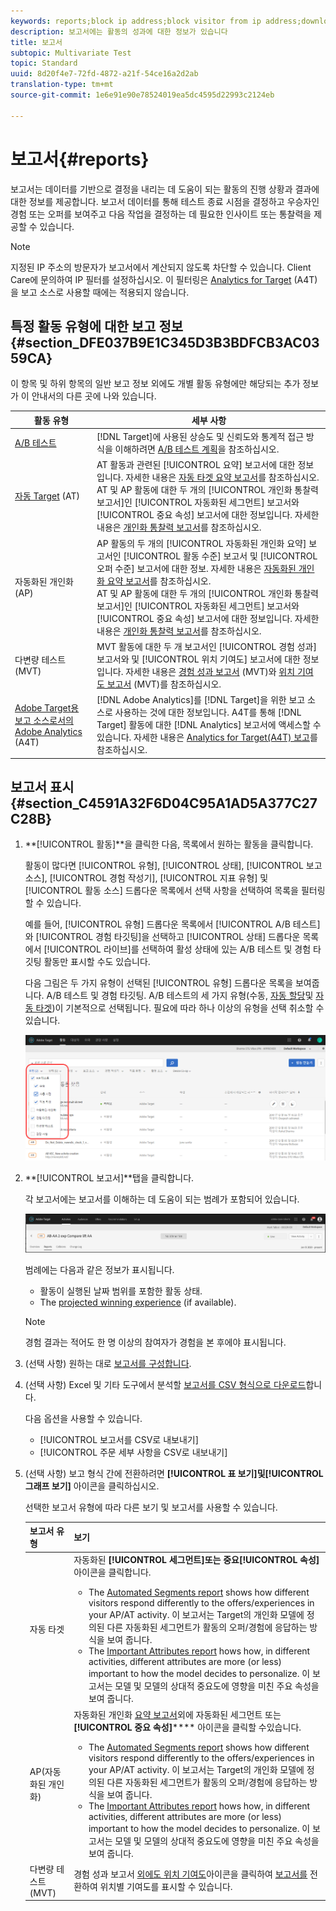 ```yaml
---
keywords: reports;block ip address;block visitor from ip address;download reports;csv;reporting
description: 보고서에는 활동의 성과에 대한 정보가 있습니다
title: 보고서
subtopic: Multivariate Test
topic: Standard
uuid: 8d20f4e7-72fd-4872-a21f-54ce16a2d2ab
translation-type: tm+mt
source-git-commit: 1e6e91e90e78524019ea5dc4595d22993c2124eb

---
```



# 보고서{#reports}

보고서는 데이터를 기반으로 결정을 내리는 데 도움이 되는 활동의 진행 상황과 결과에 대한 정보를 제공합니다. 보고서 데이터를 통해 테스트 종료 시점을 결정하고 우승자인 경험 또는 오퍼를 보여주고 다음 작업을 결정하는 데 필요한 인사이트 또는 통찰력을 제공할 수 있습니다.

>[!NOTE]
>
>지정된 IP 주소의 방문자가 보고서에서 계산되지 않도록 차단할 수 있습니다. Client Care에 문의하여 IP 필터를 설정하십시오. 이 필터링은 [Analytics for Target](../c-integrating-target-with-mac/a4t/a4t.md#concept_7540C8C04259434AB6EE33B09F47A1DE) (A4T)을 보고 소스로 사용할 때에는 적용되지 않습니다.

## 특정 활동 유형에 대한 보고 정보 {#section_DFE037B9E1C345D3B3BDFCB3AC0359CA}

이 항목 및 하위 항목의 일반 보고 정보 외에도 개별 활동 유형에만 해당되는 추가 정보가 이 안내서의 다른 곳에 나와 있습니다.

| 활동 유형 | 세부 사항 |
|--- |--- |
| [A/B 테스트](/help/c-activities/t-test-ab/test-ab.md) | [!DNL Target]에 사용된 상승도 및 신뢰도와 통계적 접근 방식을 이해하려면 [A/B 테스트 계획](/help/c-activities/t-test-ab/sample-size-determination.md)을 참조하십시오. |
| [자동 Target](/help/c-activities/auto-target-to-optimize.md) (AT) | AT 활동과 관련된 [!UICONTROL 요약] 보고서에 대한 정보입니다. 자세한 내용은 [자동 타겟 요약 보고서](/help/c-reports/auto-target-summary-report.md)를 참조하십시오.<br>AT 및 AP 활동에 대한 두 개의 [!UICONTROL 개인화 통찰력 보고서]인 [!UICONTROL 자동화된 세그먼트] 보고서와 [!UICONTROL 중요 속성] 보고서에 대한 정보입니다. 자세한 내용은 [개인화 통찰력 보고서](/help/c-reports/c-personalization-insights-reports/personalization-insights-reports.md)를 참조하십시오. |
| [](/help/c-activities/t-automated-personalization/automated-personalization.md)자동화된 개인화(AP) | AP 활동의 두 개의 [!UICONTROL 자동화된 개인화 요약] 보고서인 [!UICONTROL 활동 수준] 보고서 및 [!UICONTROL 오퍼 수준] 보고서에 대한 정보. 자세한 내용은 [자동화된 개인화 요약 보고서](/help/c-reports/reports-ap.md)를 참조하십시오.<br>AT 및 AP 활동에 대한 두 개의 [!UICONTROL 개인화 통찰력 보고서]인 [!UICONTROL 자동화된 세그먼트] 보고서와 [!UICONTROL 중요 속성] 보고서에 대한 정보입니다. 자세한 내용은 [개인화 통찰력 보고서](/help/c-reports/c-personalization-insights-reports/personalization-insights-reports.md)를 참조하십시오. |
| [](/help/c-activities/c-multivariate-testing/multivariate-testing.md)다변량 테스트(MVT) | MVT 활동에 대한 두 개 보고서인 [!UICONTROL 경험 성과] 보고서와 및 [!UICONTROL 위치 기여도] 보고서에 대한 정보입니다. 자세한 내용은 [경험 성과 보고서](/help/c-reports/experience-performance-report.md) (MVT)와 [위치 기여도 보고서](/help/c-reports/location-contribution-report.md) (MVT)를 참조하십시오. |
| [Adobe Target용 보고 소스로서의 Adobe Analytics](/help/c-integrating-target-with-mac/a4t/a4t.md) (A4T) | [!DNL Adobe Analytics]를 [!DNL Target]을 위한 보고 소스로 사용하는 것에 대한 정보입니다. A4T를 통해 [!DNL Target] 활동에 대한 [!DNL Analytics] 보고서에 액세스할 수 있습니다. 자세한 내용은 [Analytics for Target(A4T) 보고](/help/c-reports/analytics-for-target-a4t-reporting.md)를 참조하십시오. |

## 보고서 표시 {#section_C4591A32F6D04C95A1AD5A377C27C28B}

1. **[!UICONTROL 활동]**을 클릭한 다음, 목록에서 원하는 활동을 클릭합니다.

   활동이 많다면 [!UICONTROL 유형], [!UICONTROL 상태], [!UICONTROL 보고 소스], [!UICONTROL 경험 작성기], [!UICONTROL 지표 유형] 및 [!UICONTROL 활동 소스] 드롭다운 목록에서 선택 사항을 선택하여 목록을 필터링할 수 있습니다.

   예를 들어, [!UICONTROL 유형] 드롭다운 목록에서 [!UICONTROL A/B 테스트]와 [!UICONTROL 경험 타깃팅]을 선택하고 [!UICONTROL 상태] 드롭다운 목록에서 [!UICONTROL 라이브]를 선택하여 활성 상태에 있는 A/B 테스트 및 경험 타깃팅 활동만 표시할 수도 있습니다.

   다음 그림은 두 가지 유형이 선택된 [!UICONTROL 유형] 드롭다운 목록을 보여줍니다. A/B 테스트 및 경험 타깃팅. A/B 테스트의 세 가지 유형(수동, [자동 할당](/help/c-activities/automated-traffic-allocation/automated-traffic-allocation.md)및 [자동 타겟](/help/c-activities/auto-target-to-optimize.md))이 기본적으로 선택됩니다. 필요에 따라 하나 이상의 유형을 선택 취소할 수 있습니다.

   ![유형별 보고서 필터링](/help/c-reports/assets/report_filters-new.png)

1. **[!UICONTROL 보고서]**탭을 클릭합니다.

   각 보고서에는 보고서를 이해하는 데 도움이 되는 범례가 포함되어 있습니다.

   ![보고서 범례](/help/c-reports/assets/report_menu_bar-new.png)

   범례에는 다음과 같은 정보가 표시됩니다.

   * 활동이 실행된 날짜 범위를 포함한 활동 상태.
   * The [projected winning experience](/help/c-activities/automated-traffic-allocation/determine-winner.md) (if available).
   >[!NOTE]
   >
   >경험 결과는 적어도 한 명 이상의 참여자가 경험을 본 후에야 표시됩니다.

1. (선택 사항) 원하는 대로 [보고서를 구성합니다](../c-reports/c-report-settings/report-settings.md#concept_4BB6A7FDAB6F4806A632F9CD989B8BFA).
1. (선택 사항) Excel 및 기타 도구에서 분석할 [보고서를 CSV 형식으로 다운로드](../c-reports/downloading-data-in-csv-file.md#concept_3F276FF2BBB2499388F97451D6DE2E75)합니다.

   다음 옵션을 사용할 수 있습니다.

   * [!UICONTROL 보고서를 CSV로 내보내기]
   * [!UICONTROL 주문 세부 사항을 CSV로 내보내기]

1. (선택 사항) 보고 형식 간에 전환하려면 **[!UICONTROL 표 보기]**및**[!UICONTROL &#x200B;그래프 보기]** 아이콘을 클릭하십시오.

   선택한 보고서 유형에 따라 다른 보기 및 보고서를 사용할 수 있습니다.

   | 보고서 유형 | 보기 |
   | --- | --- |
   | 자동 타겟 | 자동화된 **[!UICONTROL 세그먼트]**또는 중요**[!UICONTROL &#x200B;속성]** 아이콘을 클릭합니다.<ul><li>The [Automated Segments report](/help/c-reports/c-personalization-insights-reports/automated-segments-report.md) shows how different visitors respond differently to the offers/experiences in your AP/AT activity. 이 보고서는 Target의 개인화 모델에 정의된 다른 자동화된 세그먼트가 활동의 오퍼/경험에 응답하는 방식을 보여 줍니다.</li><li>The [Important Attributes report](/help/c-reports/c-personalization-insights-reports/important-attributes-report.md) hows how, in different activities, different attributes are more (or less) important to how the model decides to personalize. 이 보고서는 모델 및 모델의 상대적 중요도에 영향을 미친 주요 속성을 보여 줍니다.</li></ul> |
   | AP(자동화된 개인화) | 자동화된 개인화 [요약 보고서](/help/c-reports/reports-ap.md)외에 자동화된 세그먼트 또는 **[!UICONTROL 중요 속성]****** 아이콘을 클릭할 수있습니다.<ul><li>The [Automated Segments report](/help/c-reports/c-personalization-insights-reports/automated-segments-report.md) shows how different visitors respond differently to the offers/experiences in your AP/AT activity. 이 보고서는 Target의 개인화 모델에 정의된 다른 자동화된 세그먼트가 활동의 오퍼/경험에 응답하는 방식을 보여 줍니다.</li><li>The [Important Attributes report](/help/c-reports/c-personalization-insights-reports/important-attributes-report.md) hows how, in different activities, different attributes are more (or less) important to how the model decides to personalize. 이 보고서는 모델 및 모델의 상대적 중요도에 영향을 미친 주요 속성을 보여 줍니다.</li></ul> |
   | 다변량 테스트(MVT) | 경험 성과 보고서 [외에도 위치 기여도](/help/c-reports/experience-performance-report.md)아이콘을 클릭하여 [보고서를](/help/c-reports/location-contribution-report.md) 전환하여 위치별 기여도를 표시할 수 있습니다. |
